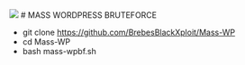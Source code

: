 <img src="https://h.top4top.io/p_2241k3tyr0.jpg">
# MASS WORDPRESS BRUTEFORCE


* git clone https://github.com/BrebesBlackXploit/Mass-WP
* cd Mass-WP
* bash mass-wpbf.sh
